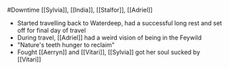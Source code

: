 #Downtime 
[[Sylvia]], [[India]], [[Stalfor]], [[Adriel]]

- Started travelling back to Waterdeep, had a successful long rest and set off for final day of travel
- During travel, [[Adriel]] had a weird vision of being in the Feywild
- "Nature's teeth hunger to reclaim"
- Fought [[Aerryn]] and [[Vitari]], [[Sylvia]] got her soul sucked by [[Vitari]]
